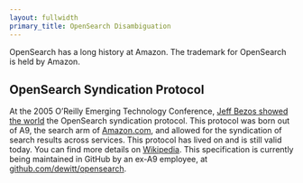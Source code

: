 ```yaml
---
layout: fullwidth
primary_title: OpenSearch Disambiguation 
---
```



OpenSearch has a long history at Amazon. The trademark for OpenSearch is held by Amazon.

## OpenSearch Syndication Protocol

At the 2005 O’Reilly Emerging Technology Conference, [Jeff Bezos showed the world](https://www.technologyreview.com/2005/03/15/231423/jeff-bezos-unveils-vertical-search-live-from-the-oreilly-e-tech-conference/) the OpenSearch syndication protocol. This protocol was born out of A9, the search arm of [Amazon.com](https://amazon.com/), and allowed for the syndication of search results across services. This protocol has lived on and is still valid today. You can find more details on [Wikipedia](https://en.wikipedia.org/wiki/OpenSearch). This specification is currently being maintained in GitHub by an ex-A9 employee, at [github.com/dewitt/opensearch](https://github.com/dewitt/opensearch).

